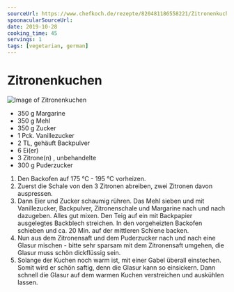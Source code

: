 ```yaml
---
sourceUrl: https://www.chefkoch.de/rezepte/820481186558221/Zitronenkuchen.html
spoonacularSourceUrl:
date: 2019-10-28
cooking_time: 45
servings: 1
tags: [vegetarian, german]
---
```

# Zitronenkuchen

![Image of Zitronenkuchen](../../img/Zitronenkuchen.jpg)


- 350 g Margarine
- 350 g Mehl
- 350 g Zucker
- 1 Pck. Vanillezucker
- 2 TL, gehäuft Backpulver
- 6 Ei(er)
- 3 Zitrone(n) , unbehandelte
- 300 g Puderzucker


1. Den Backofen auf 175 °C - 195 °C vorheizen.
2. Zuerst die Schale von den 3 Zitronen abreiben, zwei Zitronen davon auspressen.
3. Dann Eier und Zucker schaumig rühren. Das Mehl sieben und mit Vanillezucker, Backpulver, Zitronenschale und Margarine nach und nach dazugeben. Alles gut mixen. Den Teig auf ein mit Backpapier ausgelegtes Backblech streichen. In den vorgeheizten Backofen schieben und ca. 20 Min. auf der mittleren Schiene backen.
4. Nun aus dem Zitronensaft und dem Puderzucker nach und nach eine Glasur mischen - bitte sehr sparsam mit dem Zitronensaft umgehen, die Glasur muss schön dickflüssig sein.
5. Solange der Kuchen noch warm ist, mit einer Gabel überall einstechen. Somit wird er schön saftig, denn die Glasur kann so einsickern. Dann schnell die Glasur auf dem warmen Kuchen verstreichen und auskühlen lassen.
